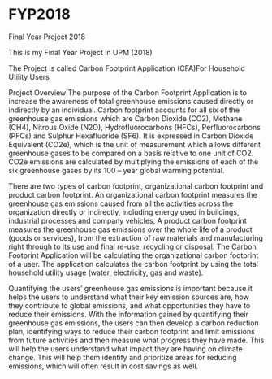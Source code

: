 # FYP2018
Final Year Project 2018

This is my Final Year Project in UPM (2018)

The Project is called Carbon Footprint Application (CFA)For Household Utility Users

Project Overview
The purpose of the Carbon Footprint Application is to increase the
awareness of total greenhouse emissions caused directly or indirectly by an
individual. Carbon footprint accounts for all six of the greenhouse gas
emissions which are Carbon Dioxide (CO2), Methane (CH4), Nitrous Oxide
(N2O), Hydrofluorocarbons (HFCs), Perfluorocarbons (PFCs) and Sulphur
Hexafluoride (SF6). It is expressed in Carbon Dioxide Equivalent (CO2e), which
is the unit of measurement which allows different greenhouse gases to be
compared on a basis relative to one unit of CO2. CO2e emissions are calculated
by multiplying the emissions of each of the six greenhouse gases by its 100 –
year global warming potential.

There are two types of carbon footprint, organizational carbon footprint
and product carbon footprint. An organizational carbon footprint measures the
greenhouse gas emissions caused from all the activities across the
organization directly or indirectly, including energy used in buildings, industrial
processes and company vehicles. A product carbon footprint measures the
greenhouse gas emissions over the whole life of a product (goods or services),
from the extraction of raw materials and manufacturing right through to its use
and final re-use, recycling or disposal. The Carbon Footprint Application will
be calculating the organizational carbon footprint of a user. The application
calculates the carbon footprint by using the total household utility usage (water,
electricity, gas and waste).

Quantifying the users’ greenhouse gas emissions is important because
it helps the users to understand what their key emission sources are, how they
contribute to global emissions, and what opportunities they have to reduce
their emissions. With the information gained by quantifying their greenhouse
gas emissions, the users can then develop a carbon reduction plan, identifying
ways to reduce their carbon footprint and limit emissions from future activities
and then measure what progress they have made. This will help the users
understand what impact they are having on climate change. This will help them
identify and prioritize areas for reducing emissions, which will often result in
cost savings as well.